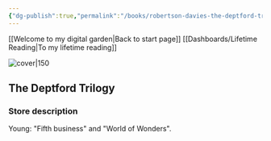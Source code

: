 ```yaml
---
{"dg-publish":true,"permalink":"/books/robertson-davies-the-deptford-trilogy/","title":"\"The Deptford Trilogy\""}
---
```


[[Welcome to my digital garden\|Back to start page]]
[[Dashboards/Lifetime Reading\|To my lifetime reading]]



![cover|150](http://books.google.com/books/content?id=h0fPAAAAIAAJ&printsec=frontcover&img=1&zoom=1&source=gbs_api)

## The Deptford Trilogy


### Store description

Young: "Fifth business" and "World of Wonders".


```